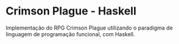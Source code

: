 # Crimson Plague - Haskell

Implementação do RPG Crimson Plague utilizando o paradigma de linguagem de programação funcional, com Haskell.